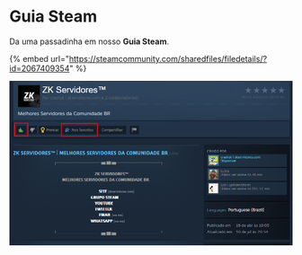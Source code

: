 # Guia Steam

Da uma passadinha em nosso **Guia Steam**.

{% embed url="https://steamcommunity.com/sharedfiles/filedetails/?id=2067409354" %}

![](../.gitbook/assets/image%20%282%29.png)

